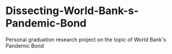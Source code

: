 # Dissecting-World-Bank-s-Pandemic-Bond
Personal graduation research project on the topic of World Bank's Pandemic Bond
